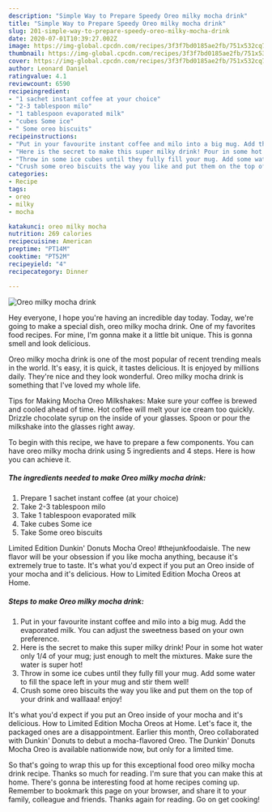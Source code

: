 ```yaml
---
description: "Simple Way to Prepare Speedy Oreo milky mocha drink"
title: "Simple Way to Prepare Speedy Oreo milky mocha drink"
slug: 201-simple-way-to-prepare-speedy-oreo-milky-mocha-drink
date: 2020-07-01T10:39:27.002Z
image: https://img-global.cpcdn.com/recipes/3f3f7bd0185ae2fb/751x532cq70/oreo-milky-mocha-drink-recipe-main-photo.jpg
thumbnail: https://img-global.cpcdn.com/recipes/3f3f7bd0185ae2fb/751x532cq70/oreo-milky-mocha-drink-recipe-main-photo.jpg
cover: https://img-global.cpcdn.com/recipes/3f3f7bd0185ae2fb/751x532cq70/oreo-milky-mocha-drink-recipe-main-photo.jpg
author: Leonard Daniel
ratingvalue: 4.1
reviewcount: 6590
recipeingredient:
- "1 sachet instant coffee at your choice"
- "2-3 tablespoon milo"
- "1 tablespoon evaporated milk"
- "cubes Some ice"
- " Some oreo biscuits"
recipeinstructions:
- "Put in your favourite instant coffee and milo into a big mug. Add the evaporated milk. You can adjust the sweetness based on your own preference."
- "Here is the secret to make this super milky drink! Pour in some hot water only 1/4 of your mug; just enough to melt the mixtures. Make sure the water is super hot!"
- "Throw in some ice cubes until they fully fill your mug. Add some water to fill the space left in your mug and stir them well!"
- "Crush some oreo biscuits the way you like and put them on the top of your drink and walllaaa! enjoy!"
categories:
- Recipe
tags:
- oreo
- milky
- mocha

katakunci: oreo milky mocha 
nutrition: 269 calories
recipecuisine: American
preptime: "PT14M"
cooktime: "PT52M"
recipeyield: "4"
recipecategory: Dinner

---
```



![Oreo milky mocha drink](https://img-global.cpcdn.com/recipes/3f3f7bd0185ae2fb/751x532cq70/oreo-milky-mocha-drink-recipe-main-photo.jpg)

Hey everyone, I hope you're having an incredible day today. Today, we're going to make a special dish, oreo milky mocha drink. One of my favorites food recipes. For mine, I'm gonna make it a little bit unique. This is gonna smell and look delicious.

Oreo milky mocha drink is one of the most popular of recent trending meals in the world. It's easy, it is quick, it tastes delicious. It is enjoyed by millions daily. They're nice and they look wonderful. Oreo milky mocha drink is something that I've loved my whole life.

Tips for Making Mocha Oreo Milkshakes: Make sure your coffee is brewed and cooled ahead of time. Hot coffee will melt your ice cream too quickly. Drizzle chocolate syrup on the inside of your glasses. Spoon or pour the milkshake into the glasses right away.


To begin with this recipe, we have to prepare a few components. You can have oreo milky mocha drink using 5 ingredients and 4 steps. Here is how you can achieve it.

<!--inarticleads1-->

##### The ingredients needed to make Oreo milky mocha drink:

1. Prepare 1 sachet instant coffee (at your choice)
1. Take 2-3 tablespoon milo
1. Take 1 tablespoon evaporated milk
1. Take cubes Some ice
1. Take  Some oreo biscuits


Limited Edition Dunkin&#39; Donuts Mocha Oreo! #thejunkfoodaisle. The new flavor will be your obsession if you like mocha anything, because it&#39;s extremely true to taste. It&#39;s what you&#39;d expect if you put an Oreo inside of your mocha and it&#39;s delicious. How to Limited Edition Mocha Oreos at Home. 

<!--inarticleads2-->

##### Steps to make Oreo milky mocha drink:

1. Put in your favourite instant coffee and milo into a big mug. Add the evaporated milk. You can adjust the sweetness based on your own preference.
1. Here is the secret to make this super milky drink! Pour in some hot water only 1/4 of your mug; just enough to melt the mixtures. Make sure the water is super hot!
1. Throw in some ice cubes until they fully fill your mug. Add some water to fill the space left in your mug and stir them well!
1. Crush some oreo biscuits the way you like and put them on the top of your drink and walllaaa! enjoy!


It&#39;s what you&#39;d expect if you put an Oreo inside of your mocha and it&#39;s delicious. How to Limited Edition Mocha Oreos at Home. Let&#39;s face it, the packaged ones are a disappointment. Earlier this month, Oreo collaborated with Dunkin&#39; Donuts to debut a mocha-flavored Oreo. The Dunkin&#39; Donuts Mocha Oreo is available nationwide now, but only for a limited time. 

So that's going to wrap this up for this exceptional food oreo milky mocha drink recipe. Thanks so much for reading. I'm sure that you can make this at home. There's gonna be interesting food at home recipes coming up. Remember to bookmark this page on your browser, and share it to your family, colleague and friends. Thanks again for reading. Go on get cooking!

